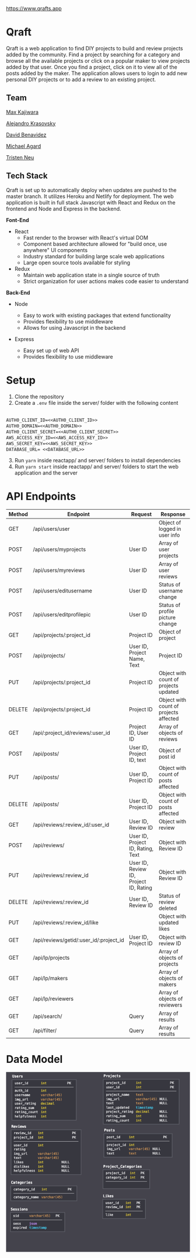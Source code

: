 https://www.qrafts.app

# Qraft

Qraft is a web application to find DIY projects to build and review projects added by the community. Find a project by searching for a category and browse all the available projects or click on a popular maker to view projects added by that user. Once you find a project, click on it to view all of the posts added by the maker. The application allows users to login to add new personal DIY projects or to add a review to an existing project.

## Team

[Max Kajiwara](https://github.com/maxkajiwara)

[Alejandro Krasovsky](https://github.com/alejandrok93)

[David Benavidez](https://github.com/DavidBenavidez123)

[Michael Agard](https://github.com/michaelagard)

[Tristen Neu](https://github.com/tristenneu)

## Tech Stack

Qraft is set up to automatically deploy when updates are pushed to the master branch. It utilizes Heroku and Netlify for deployment. The web application is built in full stack Javascript with React and Redux on the frontend and Node and Express in the backend.

**Font-End**

- React
  - Fast render to the browser with React's virtual DOM
  - Component based architecture allowed for "build once, use anywhere" UI components
  - Industry standard for building large scale web applications
  - Large open source tools available for styling
- Redux
  - Maintain web application state in a single source of truth
  - Strict organization for user actions makes code easier to understand

**Back-End**

- Node

  - Easy to work with existing packages that extend functionality
  - Provides flexibility to use middleware
  - Allows for using Javascript in the backend

- Express
  - Easy set up of web API
  - Provides flexibility to use middleware

# Setup

1. Clone the repository
2. Create a `.env` file inside the server/ folder with the following content

```

AUTH0_CLIENT_ID=<<AUTH0_CLIENT_ID>>
AUTH0_DOMAIN=<<AUTH0_DOMAIN>>
AUTH0_CLIENT_SECRET=<<AUTH0_CLIENT_SECRET>>
AWS_ACCESS_KEY_ID=<<AWS_ACCESS_KEY_ID>>
AWS_SECRET_KEY=<<AWS_SECRET_KEY>>
DATABASE_URL= <<DATABASE_URL>>

```

3. Run `yarn` inside reactapp/ and server/ folders to install dependencies
4. Run `yarn start` inside reactapp/ and server/ folders to start the web application and the server

# API Endpoints

| Method | Endpoint                                | Request                                | Response                               |
| ------ | --------------------------------------- | -------------------------------------- | -------------------------------------- |
| GET    | /api/users/user                         |                                        | Object of logged in user info          |
| POST   | /api/users/myprojects                   | User ID                                | Array of user projects                 |
| POST   | /api/users/myreviews                    | User ID                                | Array of user reviews                  |
| POST   | /api/users/editusername                 | User ID                                | Status of username change              |
| POST   | /api/users/editprofilepic               | User ID                                | Status of profile picture change       |
| GET    | /api/projects/:project_id               | Project ID                             | Object of project                      |
| POST   | /api/projects/                          | User ID, Project Name, Text            | Project ID                             |
| PUT    | /api/projects/:project_id               | Project ID                             | Object with count of projects updated  |
| DELETE | /api/projects/:project_id               | Project ID                             | Object with count of projects affected |
| GET    | /api/:project_id/reviews/:user_id       | Project ID, User ID                    | Array of objects of reviews            |
| POST   | /api/posts/                             | User ID, Project ID, text              | Object of post id                      |
| PUT    | /api/posts/                             | User ID, Project ID                    | Object with count of posts affected    |
| DELETE | /api/posts/                             | User ID, Project ID                    | Object with count of posts affected    |
| GET    | /api/reviews/:review_id/:user_id        | User ID, Review ID                     | Object with review                     |
| POST   | /api/reviews/                           | User ID, Project ID, Rating, Text      | Object with Review ID                  |
| PUT    | /api/reviews/:review_id                 | User ID, Review ID, Project ID, Rating | Object with Review ID                  |
| DELETE | /api/reviews/:review_id                 | User ID, Review ID                     | Status of review deleted               |
| PUT    | /api/reviews/:review_id/like            |                                        | Object with updated likes              |
| GET    | /api/reviews/getid/:user_id/:project_id | User ID, Project ID                    | Object with review ID                  |
| GET    | /api/lp/projects                        |                                        | Array of objects of projects           |
| GET    | /api/lp/makers                          |                                        | Array of objects of makers             |
| GET    | /api/lp/reviewers                       |                                        | Array of objects of reviewers          |
| GET    | /api/search/                            | Query                                  | Array of results                       |
| GET    | /api/filter/                            | Query                                  | Array of results                       |

# Data Model

![Image of Qraft data model](./data-model.png)
